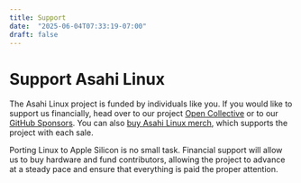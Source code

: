 ```yaml
---
title: Support
date:  "2025-06-04T07:33:19-07:00"
draft: false
---
```


# Support Asahi Linux

The Asahi Linux project is funded by individuals like you. If you would like to support us financially, head over to our project [Open Collective](https://opencollective.com/asahilinux) or to our [GitHub Sponsors](https://github.com/sponsors/AsahiLinux). You can also [buy Asahi Linux merch](/merch), which supports the project with each sale.

Porting Linux to Apple Silicon is no small task. Financial support will allow
us to buy hardware and fund contributors, allowing the project to advance at a
steady pace and ensure that everything is paid the proper attention.

